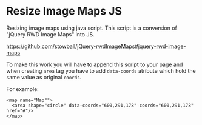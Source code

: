 # Resize Image Maps JS
Resizing image maps using java script. This script is a conversion of "jQuery RWD Image Maps" into JS.

https://github.com/stowball/jQuery-rwdImageMaps#jquery-rwd-image-maps

To make this work you will have to append this script to your page and when creating ```area``` tag you have to add ```data-coords``` atribute which hold the same value as original ```coords```. 

For example:
```
<map name="Map"">
  <area shape="circle" data-coords="600,291,178" coords="600,291,178" href="#"/>
</map>
```
